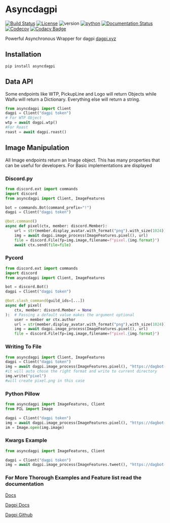 # Asyncdagpi

[![Build Status](https://travis-ci.com/Daggy1234/asyncdagpi.svg?branch=master)](https://travis-ci.com/Daggy1234/asyncdagpi) [![License](https://img.shields.io/github/license/daggy1234/asyncdagpi)](https://mit-license.org/) ![version](https://img.shields.io/pypi/v/asyncdagpi) [![python](https://img.shields.io/pypi/pyversions/asyncdagpi)](https://pypi.org/p/asyncdagpi) [![Documentation Status](https://readthedocs.org/projects/asyncdagpi/badge/?version=latest)](https://asyncdagpi.readthedocs.io/en/latest/?badge=latest) [![Codecov](https://img.shields.io/codecov/c/github/daggy1234/asyncdagpi?logo=codecov)](https://codecov.io/gh/daggy1234/asyncdagpi) [![Codacy Badge](https://app.codacy.com/project/badge/Grade/ad36f1ea6211444792e84f32a14326dd)](https://www.codacy.com/gh/Daggy1234/asyncdagpi/dashboard?utm_source=github.com&amp;utm_medium=referral&amp;utm_content=Daggy1234/asyncdagpi&amp;utm_campaign=Badge_Grade)

Powerful Asynchronous Wrapper for dagpi [dagpi.xyz](https://dagpi.xyz)

## Installation

```shell script
pip install asyncdagpi
```

## Data API

Some endpoints like WTP, PickupLine and Logo will return Objects while Waifu will return a Dictionary. Everything else will return a string.

```python
from asyncdagpi import Client
dagpi = Client("dagpi token")
# For WTP Object
wtp = await dagpi.wtp()
#For Roast
roast = await dagpi.roast()
```

## Image Manipulation

All Image endpoints return an Image object. This has many properties that can be useful for developers. For Basic implementations are displayed

### Discord.py

```python
from discord.ext import commands
import discord
from asyncdagpi import Client, ImageFeatures

bot = commands.Bot(command_prefix="!")
dagpi = Client("dagpi token")

@bot.command()
async def pixel(ctx, member: discord.Member):
    url = str(member.display_avatar.with_format("png").with_size(1024))
    img = await dagpi.image_process(ImageFeatures.pixel(), url)
    file = discord.File(fp=img.image,filename=f"pixel.{img.format}")
    await ctx.send(file=file)

```

### Pycord

```python
from discord.ext import commands
import discord
from asyncdagpi import Client, ImageFeatures

bot = discord.Bot()
dagpi = Client("dagpi token")

@bot.slash_command(guild_ids=[...])
async def pixel(
    ctx, member: discord.Member = None
):  # Passing a default value makes the argument optional
    user = member or ctx.author
    url = str(member.display_avatar.with_format("png").with_size(1024))
    img = await dagpi.image_process(ImageFeatures.pixel(), url)
    file = discord.File(fp=img.image,filename=f"pixel.{img.format}")


```

### Writing To File

```python
from asyncdagpi import Client, ImageFeatures
dagpi = Client("dagpi token")
img = await dagpi.image_process(ImageFeatures.pixel(), "https://dagbot-is.the-be.st/logo.png")
#it will auto chose the right format and write to current directory
img.write("pixel")
#will create pixel.png in this case
```

### Python Pillow

```python
from asyncdagpi import ImageFeatures, Client
from PIL import Image

dagpi = Client("dagpi token")
img = await dagpi.image_process(ImageFeatures.pixel(), "https://dagbot-is.the-be.st/logo.png")
im = Image.open(img.image)
```

### Kwargs Example

```python
from asyncdagpi import ImageFeatures, Client

dagpi = Client("dagpi token")
img = await dagpi.image_process(ImageFeatures.tweet(), "https://dagbot-is.the-be.st/logo.png", text="This is asyncdagpi tweeting live from dagpi.xyz!", username="Asyncdagpi")
```

### For More Thorough Examples and Feature list read the documentation

[Docs](https://asyncdagpi.rtfd.io)

[Dagpi Docs](https://dagpi.docs.apiary.io)

[Dagpi Github](https://github.com/daggy1234/dagpi)
